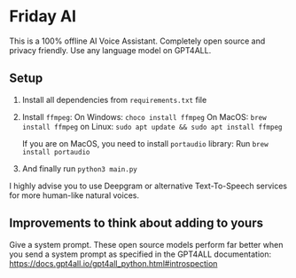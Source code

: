 # Friday AI
This is a 100% offline AI Voice Assistant. Completely open source and privacy friendly. Use any language model on GPT4ALL. 

## Setup
1. Install all dependencies from `requirements.txt` file
2. Install `ffmpeg`:
   On Windows: `choco install ffmpeg`
   On MacOS: `brew install ffmpeg`
   on Linux: `sudo apt update && sudo apt install ffmpeg`

   If you are on MacOS, you need to install `portaudio` library: Run `brew install portaudio` 
3. And finally run `python3 main.py`

I highly advise you to use Deepgram or alternative Text-To-Speech services for more human-like natural voices.

## Improvements to think about adding to yours
Give a system prompt. These open source models perform far better when you send a system prompt as specified in the GPT4ALL documentation: https://docs.gpt4all.io/gpt4all_python.html#introspection
